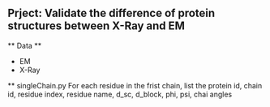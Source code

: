 ## Prject: Validate the difference of protein structures between X-Ray and EM

** Data **
* EM
* X-Ray

** singleChain.py
  For each residue in the frist chain, list the protein id, chain id, residue index, residue name, d_sc, d_block, phi, psi, chai angles
